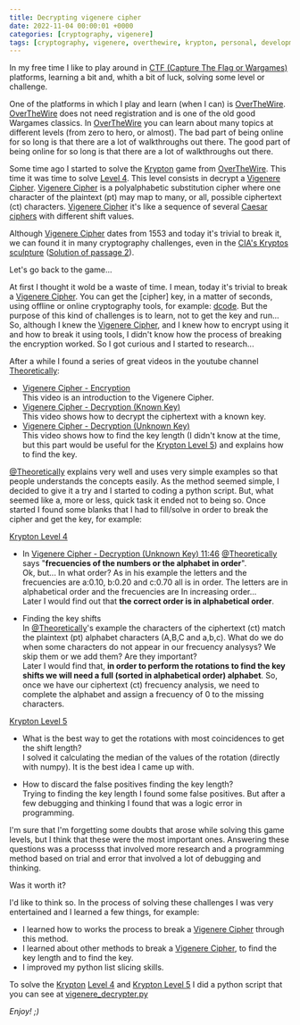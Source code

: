 ```yaml
---
title: Decrypting vigenere cipher
date: 2022-11-04 00:00:01 +0000
categories: [cryptography, vigenere]
tags: [cryptography, vigenere, overthewire, krypton, personal, developments] 
---
```


In my free time I like to play around in [CTF (Capture The Flag or Wargames)](https://en.wikipedia.org/wiki/Capture_the_flag_(cybersecurity)) platforms, learning a bit and, whith a bit of luck, solving some level or challenge.

One of the platforms in which I play and learn (when I can) is [OverTheWire](https://overthewire.org). 
[OverTheWire](https://overthewire.org) does not need registration and is one of the old good Wargames classics. 
In [OverTheWire](https://overthewire.org) you can learn about many topics at different levels (from zero to hero, or almost).
The bad part of being online for so long is that there are a lot of walkthroughs out there.
The good part of being online for so long is that there are a lot of walkthroughs out there.

Some time  ago I started to solve the [Krypton](https://overthewire.org/wargames/krypton/) game from [OverTheWire](https://overthewire.org/wargames/).
This time it was time to solve [Level 4](https://overthewire.org/wargames/krypton/krypton4.html).
This level consists in decrypt a [Vigenere Cipher](https://en.wikipedia.org/wiki/Vigen%C3%A8re_cipher).
[Vigenere Cipher](https://en.wikipedia.org/wiki/Vigen%C3%A8re_cipher) is a polyalphabetic substitution cipher where one character of the plaintext (pt) may map to many, or all, possible ciphertext (ct) characters.
[Vigenere Cipher](https://en.wikipedia.org/wiki/Vigen%C3%A8re_cipher) it's like a sequence of several [Caesar ciphers](https://en.wikipedia.org/wiki/Caesar_cipher) with different shift values.

Although [Vigenere Cipher](https://en.wikipedia.org/wiki/Vigen%C3%A8re_cipher) dates from 1553 and today it's trivial to break it, we can found it in many cryptography challenges, even in the [CIA's Kryptos sculpture](https://en.wikipedia.org/wiki/Kryptos) ([Solution of passage 2](https://en.wikipedia.org/wiki/Kryptos#Solution_of_passage_2)).

Let's go back to the game...

At first I thought it wold be a waste of time. I mean, today it's trivial to break a [Vigenere Cipher](https://en.wikipedia.org/wiki/Vigen%C3%A8re_cipher).
You can get the [cipher] key, in a matter of seconds, using offline or online cryptography tools, for example: [dcode](https://www.dcode.fr/en).
But the purpose of this kind of challenges is to learn, not to get the key and run... So, although I knew the [Vigenere Cipher](https://en.wikipedia.org/wiki/Vigen%C3%A8re_cipher), and I knew how to encrypt using it and how to break it using tools, I didn't know how the process of breaking the encryption worked.
So I got curious and I started to research...

After a while I found a series of great videos in the youtube channel [Theoretically](https://www.youtube.com/user/ddxfraxinusdne):
* [Vigenere Cipher - Encryption](https://www.youtube.com/watch?v=izFivfLjD5E)  
  This video is an introduction to the Vigenere Cipher.  
* [Vigenere Cipher - Decryption (Known Key)](https://www.youtube.com/watch?v=oHcJ4QLiiP8)  
  This video shows how to decrypt the ciphertext with a known key.  
* [Vigenere Cipher - Decryption (Unknown Key)](https://www.youtube.com/watch?v=LaWp_Kq0cKs)  
  This video shows how to find the key length (I didn't know at the time, but this part would be useful for the [Krypton Level 5](https://overthewire.org/wargames/krypton/krypton5.html)) and explains how to find the key.

[@Theoretically](https://www.youtube.com/user/ddxfraxinusdne) explains very well and uses very simple examples so that people understands the concepts easily.
As the method seemed simple, I decided to give it a try and I started to coding a python script.
But, what seemed like a, more or less, quick task it ended not to being so.
Once started I found some blanks that I had to fill/solve in order to break the cipher and get the key, for example:

[Krypton Level 4](https://overthewire.org/wargames/krypton/krypton4.html)

* In [Vigenere Cipher - Decryption (Unknown Key) 11:46](https://youtu.be/LaWp_Kq0cKs?t=706) [@Theoretically](https://www.youtube.com/user/ddxfraxinusdne) says "__frecuencies of the numbers or the alphabet in order__".  
  Ok, but... In what order? As in his example the letters and the frecuencies are a:0.10, b:0.20 and c:0.70 all is in order. 
  The letters are in alphabetical order and the frecuencies are In increasing order...  
  Later I would find out that **the correct order is in alphabetical order**.

* Finding the key shifts  
  In [@Theoretically](https://www.youtube.com/user/ddxfraxinusdne)'s example the characters of the ciphertext (ct) match the plaintext (pt) alphabet characters (A,B,C and a,b,c).
  What do we do when some characters do not appear in our frecuency analysys? We skip them or we add them? Are they important?  
  Later I would find that, **in order to perform the rotations to find the key shifts we will need a full (sorted in alphabetical order) alphabet**.
  So, once we have our ciphertext (ct) frecuency analysis, we need to complete the alphabet and assign a frecuency of 0 to the missing characters.

[Krypton Level 5](https://overthewire.org/wargames/krypton/krypton5.html)

* What is the best way to get the rotations with most coincidences to get the shift length?  
  I solved it calculating the median of the values of the rotation (directly with numpy).
  It is the best idea I came up with.

* How to discard the false positives finding the key length?  
  Trying to finding the key length I found some false positives. But after a few debugging and thinking I found that was a logic error in programming.

I'm sure that I'm forgetting some doubts that arose while solving this game levels, but I think that these were the most important ones.
Answering these questions was a processs that involved more research and a programming method based on trial and error that involved a lot of debugging and thinking.

Was it worth it?

I'd like to think so. In the process of solving these challenges I was very entertained and I learned a few things, for example:

* I learned how to works the process to break a [Vigenere Cipher](https://en.wikipedia.org/wiki/Vigen%C3%A8re_cipher) through this method.
* I learned about other methods to break a [Vigenere Cipher](https://en.wikipedia.org/wiki/Vigen%C3%A8re_cipher), to find the key length and to find the key.
* I improved my python list slicing skills.

To solve the [Krypton](https://overthewire.org/wargames/krypton/) [Level 4](https://overthewire.org/wargames/krypton/krypton4.html) and [Krypton Level 5](https://overthewire.org/wargames/krypton/krypton5.html) I did a python script that you can see at [vigenere_decrypter.py](https://github.com/rubenhortas/python_examples/blob/master/cryptography/vigenere_decrypter.py)

_Enjoy! ;)_
